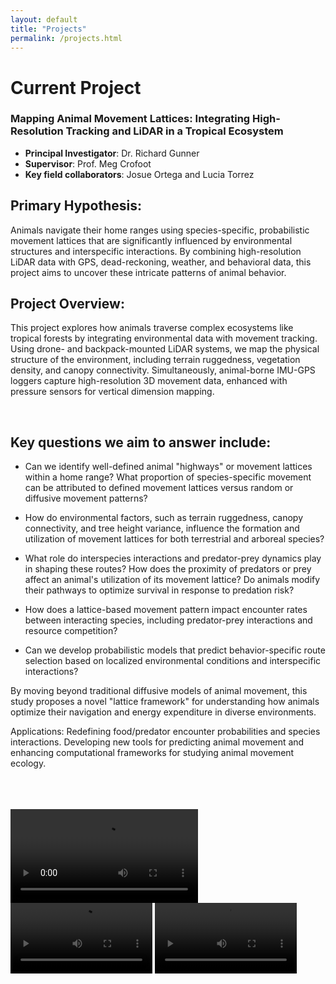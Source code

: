 ```yaml
---
layout: default
title: "Projects"
permalink: /projects.html
---
```

# Current Project
### Mapping Animal Movement Lattices: Integrating High-Resolution Tracking and LiDAR in a Tropical Ecosystem

- **Principal Investigator**: Dr. Richard Gunner
- **Supervisor**: Prof. Meg Crofoot
- **Key field collaborators**: Josue Ortega and Lucia Torrez

## Primary Hypothesis:
Animals navigate their home ranges using species-specific, probabilistic movement lattices that are significantly influenced by environmental structures and interspecific interactions. By combining high-resolution LiDAR data with GPS, dead-reckoning, weather, and behavioral data, this project aims to uncover these intricate patterns of animal behavior.

## Project Overview:
This project explores how animals traverse complex ecosystems like tropical forests by integrating environmental data with movement tracking. Using drone- and backpack-mounted LiDAR systems, we map the physical structure of the environment, including terrain ruggedness, vegetation density, and canopy connectivity. Simultaneously, animal-borne IMU-GPS loggers capture high-resolution 3D movement data, enhanced with pressure sensors for vertical dimension mapping.

<div class="image-row">
  <img src="assets/images/planeimage.jpg" alt="" />
  <img src="assets/images/dartingteam.jpg" alt="" />
</div>

## Key questions we aim to answer include:
- Can we identify well-defined animal "highways" or movement lattices within a home range? What proportion of species-specific movement can be attributed to defined movement lattices versus random or diffusive movement patterns?

- How do environmental factors, such as terrain ruggedness, canopy connectivity, and tree height variance, influence the formation and utilization of movement lattices for both terrestrial and arboreal species?

- What role do interspecies interactions and predator-prey dynamics play in shaping these routes? How does the proximity of predators or prey affect an animal's utilization of its movement lattice? Do animals modify their pathways to optimize survival in response to predation risk?

- How does a lattice-based movement pattern impact encounter rates between interacting species, including predator-prey interactions and resource competition?

- Can we develop probabilistic models that predict behavior-specific route selection based on localized environmental conditions and interspecific interactions?

By moving beyond traditional diffusive models of animal movement, this study proposes a novel "lattice framework" for understanding how animals optimize their navigation and energy expenditure in diverse environments.

Applications:
Redefining food/predator encounter probabilities and species interactions.
Developing new tools for predicting animal movement and enhancing computational frameworks for studying animal movement ecology.

<div class="image-row">
  <img src="assets/images/tamandua2.jpg" alt="" />
  <img src="assets/images/deerprocessing.jpg" alt="" />
</div>
<div class="image-row">
  <img src="assets/images/ocelotprocessing1.jpg" alt="" />
  <img src="assets/images/Ocelotcameratrap.jpg" alt="" />
</div>
<div class="image-row">
  <img src="assets/images/spidermonkey.jpg" alt="" />
  <img src="assets/images/kinkajou.jpg" alt="" />
</div>

<video controls width="auto" height="auto">
  <source src="{{ '/assets/images/Spidervid2.mp4' | relative_url }}" type="video/mp4">
  Your browser does not support the video tag.
</video>

<div class="video-row">
  <video controls width="45%">
    <source src="{{ '/assets/images/Spidervid1.mp4' | relative_url }}" type="video/mp4">
    Your browser does not support the video tag.
  </video>
  <video controls width="45%">
    <source src="{{ '/assets/images/slothvid.mp4' | relative_url }}" type="video/mp4">
    Your browser does not support the video tag.
  </video>
</div>
